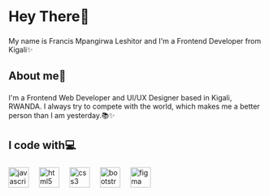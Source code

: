 <h1 align="left">Hey There👋</h1>

###

<p align="left">My name is Francis Mpangirwa Leshitor and I'm a Frontend Developer from Kigali✨</p>

###

<h2 align="left">About me👦</h2>

###

<p align="left">I'm a Frontend Web Developer and UI/UX Designer based in Kigali, RWANDA. I always try to compete with the world, which makes me a better person than I am yesterday.📚✨</p>

###

<h2 align="left">I code with💻</h2>

###

<div align="left">
  <img src="https://cdn.jsdelivr.net/gh/devicons/devicon/icons/javascript/javascript-original.svg" height="40" alt="javascript logo"  />
  <img width="12" />
  <img src="https://cdn.jsdelivr.net/gh/devicons/devicon/icons/html5/html5-original.svg" height="40" alt="html5 logo"  />
  <img width="12" />
  <img src="https://cdn.jsdelivr.net/gh/devicons/devicon/icons/css3/css3-original.svg" height="40" alt="css3 logo"  />
  <img width="12" />
  <img src="https://cdn.jsdelivr.net/gh/devicons/devicon/icons/bootstrap/bootstrap-original.svg" height="40" alt="bootstrap logo"  />
  <img width="12" />
  <img src="https://cdn.jsdelivr.net/gh/devicons/devicon/icons/figma/figma-original.svg" height="40" alt="figma logo"  />
</div>



###
